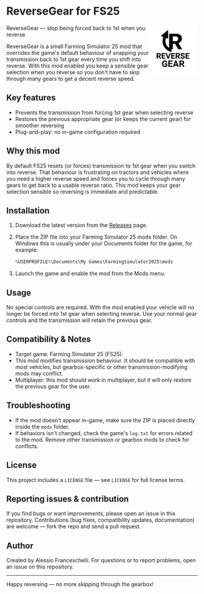 # ReverseGear for FS25

<!-- markdownlint-disable no-inline-html -->
<picture>
  <source srcset="icon_ReverseGear_dark.png" media="(prefers-color-scheme: dark)">
  <img align="right" width="128" height="128" src="icon_ReverseGear.png" alt="A stylized reversed gear icon" />
</picture>
<!-- markdownlint-enable no-inline-html -->

ReverseGear — stop being forced back to 1st when you reverse

ReverseGear is a small Farming Simulator 25 mod that overrides the game's default behaviour of snapping your transmission back to 1st gear every time you shift into reverse. With this mod enabled you keep a sensible gear selection when you reverse so you don't have to skip through many gears to get a decent reverse speed.

## Key features

- Prevents the transmission from forcing 1st gear when selecting reverse
- Restores the previous appropriate gear (or keeps the current gear) for smoother reversing
- Plug-and-play: no in-game configuration required

## Why this mod

By default FS25 resets (or forces) transmission to 1st gear when you switch into reverse. That behaviour is frustrating on tractors and vehicles where you need a higher reverse speed and forces you to cycle through many gears to get back to a usable reverse ratio. This mod keeps your gear selection sensible so reversing is immediate and predictable.

## Installation

1. Download the latest version from the [Releases](https://github.com/alefranz/ReverseGear_FS25/releases) page.
1. Place the ZIP file into your Farming Simulator 25 mods folder. On Windows this is usually under your Documents folder for the game, for example:

   ```powershell
   %USERPROFILE%\Documents\My Games\FarmingSimulator2025\mods
   ```

1. Launch the game and enable the mod from the Mods menu.

## Usage

No special controls are required. With the mod enabled your vehicle will no longer be forced into 1st gear when selecting reverse. Use your normal gear controls and the transmission will retain the previous gear.

## Compatibility & Notes

- Target game: Farming Simulator 25 (FS25).
- This mod modifies transmission behaviour. It should be compatible with most vehicles, but gearbox-specific or other transmission-modifying mods may conflict.
- Multiplayer: this mod should work in multiplayer, but it will only restore the previous gear for the user.

## Troubleshooting

- If the mod doesn't appear in-game, make sure the ZIP is placed directly inside the `mods` folder.
- If behaviors isn't changed, check the game's `log.txt` for errors related to the mod. Remove other transmission or gearbox mods to check for conflicts.

## License

This project includes a `LICENSE` file — see `LICENSE` for full license terms.

## Reporting issues & contribution

If you find bugs or want improvements, please open an issue in this repository. Contributions (bug fixes, compatibility updates, documentation) are welcome — fork the repo and send a pull request.

## Author

Created by Alessio Franceschelli. For questions or to report problems, open an issue on this repository.

---

Happy reversing — no more skipping through the gearbox!

